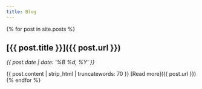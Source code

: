 ```yaml
---
title: Blog
---
```


{% for post in site.posts %}
## [{{ post.title }}]({{ post.url }})

*{{ post.date | date: '%B %d, %Y' }}*

{{ post.content | strip_html | truncatewords: 70 }} [Read more]({{ post.url }})
{% endfor %}